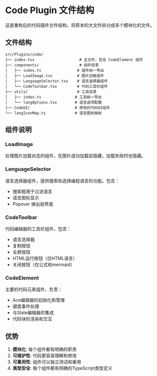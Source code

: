 # Code Plugin 文件结构

这是重构后的代码插件文件结构，将原本的大文件拆分成多个模块化的文件。

## 文件结构

```
src/Plugins/code/
├── index.tsx                    # 主文件，包含 CodeElement 组件
├── components/                  # 组件目录
│   ├── index.ts                # 组件统一导出
│   ├── LoadImage.tsx           # 图片加载组件
│   ├── LanguageSelector.tsx    # 语言选择器组件
│   └── CodeToolbar.tsx         # 代码工具栏组件
├── utils/                      # 工具目录
│   ├── index.ts               # 工具统一导出
│   └── langOptions.tsx        # 语言选项配置
├── CodeUI/                    # 原有的代码UI组件
└── langIconMap.ts             # 语言图标映射
```

## 组件说明

### LoadImage

处理图片加载状态的组件，在图片成功加载前隐藏，加载失败时也隐藏。

### LanguageSelector

语言选择器组件，提供搜索和选择编程语言的功能。包含：

- 搜索框用于过滤语言
- 语言图标显示
- Popover 弹出层界面

### CodeToolbar

代码编辑器的工具栏组件，包含：

- 语言选择器
- 复制按钮
- 全屏按钮
- HTML运行按钮（仅HTML语言）
- 关闭按钮（仅公式和mermaid）

### CodeElement

主要的代码元素组件，负责：

- Ace编辑器的初始化和管理
- 键盘事件处理
- 与Slate编辑器的集成
- 代码块的渲染和交互

## 优势

1. **模块化**: 每个组件都有明确的职责
2. **可维护性**: 代码更容易理解和修改
3. **可重用性**: 组件可以独立测试和重用
4. **类型安全**: 每个组件都有明确的TypeScript类型定义
